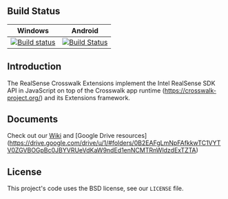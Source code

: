 ## Build Status

| Windows | Android |
|---------|---------|
| [![Build status](https://ci.appveyor.com/api/projects/status/d1xdjhjbun3ixvs7?svg=true)](https://ci.appveyor.com/project/recbuilder/realsense-extensions-crosswalk) | [![Build Status](https://magnum.travis-ci.com/otcshare/realsense-extensions-crosswalk.svg?token=dnUEgJ1tAUrKkVskK7Ro)](https://magnum.travis-ci.com/otcshare/realsense-extensions-crosswalk) |

## Introduction
The RealSense Crosswalk Extensions implement the Intel RealSense SDK API in
JavaScript on top of the Crosswalk app runtime (https://crosswalk-project.org/)
and its Extensions framework.

## Documents
Check out our [Wiki](https://github.com/otcshare/realsense-extensions-crosswalk/wiki) and [Google Drive resources] (https://drive.google.com/drive/u/1/#folders/0B2EAFgLmNpFAfkkwTC1VYTV0ZGVBOGpBc0JBYVRUeVdKaW9ndEd1enNCMTRnWldzdExTZTA)

## License
This project's code uses the BSD license, see our `LICENSE` file.
